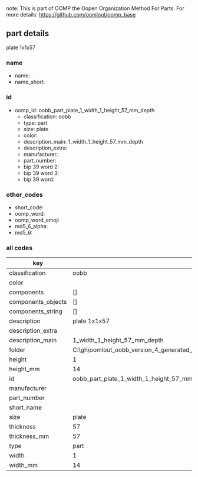 #   

note: This is part of OOMP the Oopen Organization Method For Parts. For more details: https://github.com/oomlout/oomp_base

##  part details



plate 1x1x57

### name
* name: 
* name_short: 
### id
* oomp_id: oobb_part_plate_1_width_1_height_57_mm_depth
  * classification: oobb
  * type: part
  * size: plate
  * color: 
  * description_main: 1_width_1_height_57_mm_depth
  * description_extra: 
  * manufacturer: 
  * part_number: 
  * bip 39 word 2: 
  * bip 39 word 3: 
  * bip 39 word: 

### other_codes
* short_code: 
* oomp_word: 
* oomp_word_emoji 
* md5_6_alpha: 
* md5_6: 









### all codes 
| key | value |  
| --- | --- |  
| classification | oobb |  
| color |  |  
| components | [] |  
| components_objects | [] |  
| components_string | [] |  
| description | plate 1x1x57 |  
| description_extra |  |  
| description_main | 1_width_1_height_57_mm_depth |  
| folder | C:\gh\oomlout_oobb_version_4_generated_parts\things\oobb_part_plate_1_width_1_height_57_mm_depth |  
| height | 1 |  
| height_mm | 14 |  
| id | oobb_part_plate_1_width_1_height_57_mm_depth |  
| manufacturer |  |  
| part_number |  |  
| short_name |  |  
| size | plate |  
| thickness | 57 |  
| thickness_mm | 57 |  
| type | part |  
| width | 1 |  
| width_mm | 14 |  
